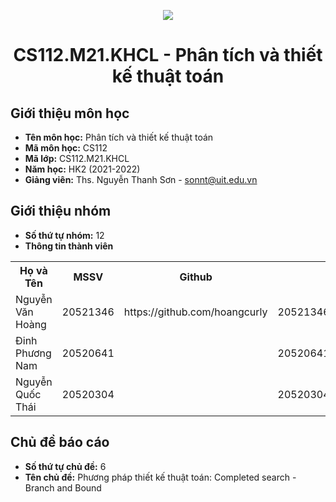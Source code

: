 <p align="center">
   <a href="https://www.uit.edu.vn/">
      <img src="https://i.imgur.com/WmMnSRt.png" border="none">
   </a>
</p>
<h1 align="center">
    CS112.M21.KHCL - Phân tích và thiết kế thuật toán
</h1>

<h2>
   Giới thiệu môn học   
</h2>

- **Tên môn học:** Phân tích và thiết kế thuật toán
- **Mã môn học:** CS112
- **Mã lớp:** CS112.M21.KHCL
- **Năm học:** HK2 (2021-2022)
- **Giảng viên:** Ths. Nguyễn Thanh Sơn - sonnt@uit.edu.vn

<h2>
   Giới thiệu nhóm
</h2>

- **Số thứ tự nhóm:** 12
- **Thông tin thành viên** 

<table align="center">
      <tr>
       <th>Họ và Tên</th>
       <th>MSSV</th>
       <th>Github</th>
       <th>Email</th>
      </tr>
      <tr>
       <td>Nguyễn Văn Hoàng</td>
       <td>20521346</td>
       <td> https://github.com/hoangcurly</td>
       <td>20521346@gm.uit.edu.vn</td>  
      </tr>
      <tr>
       <td>Đinh Phương Nam</td>
       <td>20520641</td>
       <td>  </td>
       <td>20520641@gm.uit.edu.vn</td>  
      </tr>
      <tr>
       <td>Nguyễn Quốc Thái</td>
       <td>20520304</td>
       <td> </td>
       <td>20520304@gm.uit.edu.vn</td>  
      </tr>
</table>

<h2>
  Chủ đề báo cáo 
</h2>

- **Số thứ tự chủ đề:** 6
- **Tên chủ đề:** Phương pháp thiết kế thuật toán: Completed search - Branch and Bound
